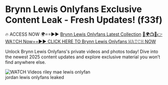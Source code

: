 # Brynn Lewis Onlyfans Exclusive Content Leak - Fresh Updates! (f33f)

🔥 ACCESS NOW 🌍==►► <a href="https://tinyurl.com/3fjeunct" rel="nofollow">Brynn Lewis Onlyfans Latest Collection</a></h3>
[🔴🌍📺📱👉WA𝚃CH Now==►► CLICK HERE TO Brynn Lewis Onlyfans 𝚆𝙰𝚃𝙲𝙷 NOW](https://tinyurl.com/3fjeunct)

Unlock Brynn Lewis Onlyfans's private videos and photos today! Dive into the newest 2025 content updates and explore exclusive material you won’t find anywhere else.


<a href="https://tinyurl.com/3fjeunct" rel="nofollow" data-target="animated-image.originalLink"><img src="https://camo.githubusercontent.com/8a4f000d20f83aca3bf7ec5f350d767afa0574a8a352519fd8cfa583a6f93a33/68747470733a2f2f692e696d6775722e636f6d2f644a486b345a712e676966" alt="WATCH Videos" data-canonical-src="https://i.imgur.com/dJHk4Zq.gif" style="max-width: 100%; display: inline-block;" data-target="animated-image.originalImage"></a>
riley mae lewis onlyfan<br>
jordan lewis onlyfans leaked